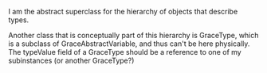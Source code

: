 I am the abstract superclass for the hierarchy of objects that describe types.

Another class that is conceptually part of this hierarchy is GraceType, which is a subclass of GraceAbstractVariable, and thus can't be here physically.  The typeValue field of a GraceType should be a reference to one of my subinstances (or another GraceType?)